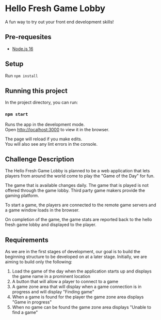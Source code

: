 # Hello Fresh Game Lobby

A fun way to try out your front end development skills!

## Pre-requesites

- [Node.js 16](https://nodejs.org/en/)

## Setup

Run `npm install`

## Running this project

In the project directory, you can run:

### `npm start`

Runs the app in the development mode.\
Open [http://localhost:3000](http://localhost:3000) to view it in the browser.

The page will reload if you make edits.\
You will also see any lint errors in the console.

## Challenge Description

The Hello Fresh Game Lobby is planned to be a web application that lets players from around the world come to play the "Game of the Day" for fun.

The game that is available changes daily. The game that is played is not offered through the game lobby. Third party game makers provide the gaming platform.

To start a game, the players are connected to the remote game servers and a game window loads in the browser.

On completion of the game, the game stats are reported back to the hello fresh game lobby and displayed to the player.

## Requirements

As we are in the first stages of development, our goal is to build the beginning structure to be developed on at a later stage. Initially, we are aiming to build only the following:

1. Load the game of the day when the application starts up and displays the game name in a prominent location
2. A button that will allow a player to connect to a game
3. A game zone area that will display when a game connection is in progress and will display "Finding game"
4. When a game is found for the player the game zone area displays "Game in progress"
5. When no game can be found the game zone area displays "Unable to find a game"
